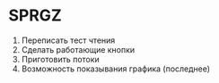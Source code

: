 # SPRGZ

1) Переписать тест чтения  
2) Сделать работающие кнопки  
3) Приготовить потоки  
4) Возможность показывания графика (последнее)  
